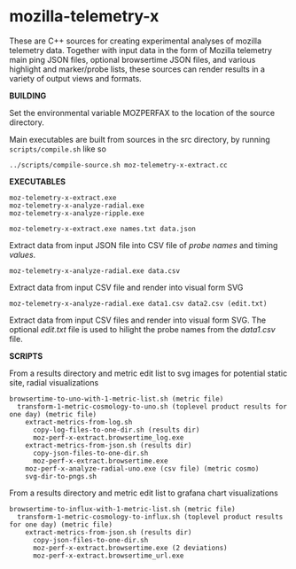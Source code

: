 # mozilla-telemetry-x

These are C++ sources for creating experimental analyses of mozilla telemetry data. Together with input data in the form of Mozilla telemetry main ping JSON files, optional browsertime JSON files, and various highlight and marker/probe lists, these sources can render results in a variety of output views and formats.


**BUILDING**

Set the environmental variable MOZPERFAX to the location of the source directory.


Main executables are built from sources in the src directory, by running `scripts/compile.sh` like so
```
../scripts/compile-source.sh moz-telemetry-x-extract.cc
```

**EXECUTABLES**

```
moz-telemetry-x-extract.exe
moz-telemetry-x-analyze-radial.exe
moz-telemetry-x-analyze-ripple.exe
```


`moz-telemetry-x-extract.exe names.txt data.json`

Extract data from input JSON file into CSV file of *probe names* and timing *values*.


`moz-telemetry-x-analyze-radial.exe data.csv`

Extract data from input CSV file and render into visual form SVG


`moz-telemetry-x-analyze-radial.exe data1.csv data2.csv (edit.txt)`

Extract data from input CSV files and render into visual form SVG. The optional *edit.txt* file is used to hilight the probe names from the *data1.csv* file.


**SCRIPTS**

From a results directory and metric edit list to svg images for potential static site, radial visualizations
```
browsertime-to-uno-with-1-metric-list.sh (metric file)
  transform-1-metric-cosmology-to-uno.sh (toplevel product results for one day) (metric file)
    extract-metrics-from-log.sh
      copy-log-files-to-one-dir.sh (results dir)
      moz-perf-x-extract.browsertime_log.exe
    extract-metrics-from-json.sh (results dir)
      copy-json-files-to-one-dir.sh
      moz-perf-x-extract.browsertime.exe
    moz-perf-x-analyze-radial-uno.exe (csv file) (metric cosmo)
    svg-dir-to-pngs.sh
```

From a results directory and metric edit list to grafana chart visualizations
```
browsertime-to-influx-with-1-metric-list.sh (metric file)
  transform-1-metric-cosmology-to-influx.sh (toplevel product results for one day) (metric file)
    extract-metrics-from-json.sh (results dir)
      copy-json-files-to-one-dir.sh
      moz-perf-x-extract.browsertime.exe (2 deviations) 
      moz-perf-x-extract.browsertime_url.exe
```

